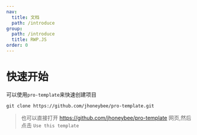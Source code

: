 ```yaml
---
nav:
  title: 文档
  path: /introduce
group:
  path: /introduce
  title: RWP.JS
order: 0
---
```


# 快速开始

可以使用`pro-template`来快速创建项目 

```shell
git clone https://github.com/jhoneybee/pro-template.git
```

> 也可以直接打开 https://github.com/jhoneybee/pro-template 网页,然后点击 `Use this template`


